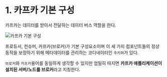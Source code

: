 # 1. 카프카 기본 구성

카프카는 데이터를 받아서 전달하는 데이터 버스 역할을 한다.

![카프카 기본 구성](https://github.com/mash-up-kr/S3A/blob/master/14th_kafka/dohyeon/image/2_1.png?raw=true)

프로듀서, 컨슈머, 카프카(브로커)가 기본 구성요소이며 이 세 가지 컴포넌트들의 정상 동작을 보장하기 위해 메타데이터를 관리하는 코디네이터인 `주키퍼`가 있다.

`브로커`와 `카프카`용어를 동일하게 생각할 수 있지만 엄밀히 따지면 **카프카 애플리케이션이 설치된 서버/노드를 브로커**라고 지칭한다.
